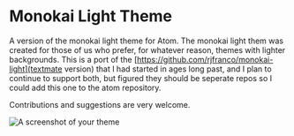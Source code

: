 # Monokai Light Theme

A version of the monokai light theme for Atom. The monokai light them was created for those of us who prefer, for whatever reason, themes with lighter backgrounds. This is a port of the [https://github.com/rjfranco/monokai-light](textmate version) that I had started in ages long past, and I plan to continue to support both, but figured they should be seperate repos so I could add this one to the atom repository.

Contributions and suggestions are very welcome.

![A screenshot of your theme](https://f.cloud.github.com/assets/69169/2289498/4c3cb0ec-a009-11e3-8dbd-077ee11741e5.gif)

